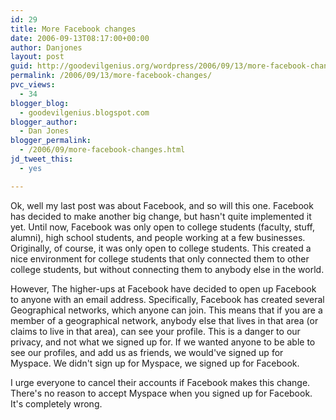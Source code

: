 ```yaml
---
id: 29
title: More Facebook changes
date: 2006-09-13T08:17:00+00:00
author: Danjones
layout: post
guid: http://goodevilgenius.org/wordpress/2006/09/13/more-facebook-changes/
permalink: /2006/09/13/more-facebook-changes/
pvc_views:
  - 34
blogger_blog:
  - goodevilgenius.blogspot.com
blogger_author:
  - Dan Jones
blogger_permalink:
  - /2006/09/more-facebook-changes.html
jd_tweet_this:
  - yes

---
```

Ok, well my last post was about Facebook, and so will this one. Facebook has decided to make another big change, but hasn't quite implemented it yet. Until now, Facebook was only open to college students (faculty, stuff, alumni), high school students, and people working at a few businesses. Originally, of course, it was only open to college students. This created a nice environment for college students that only connected them to other college students, but without connecting them to anybody else in the world.

However, The higher-ups at Facebook have decided to open up Facebook to anyone with an email address. Specifically, Facebook has created several Geographical networks, which anyone can join. This means that if you are a member of a geographical network, anybody else that lives in that area (or claims to live in that area), can see your profile. This is a danger to our privacy, and not what we signed up for. If we wanted anyone to be able to see our profiles, and add us as friends, we would've signed up for Myspace. We didn't sign up for Myspace, we signed up for Facebook.

I urge everyone to cancel their accounts if Facebook makes this change. There's no reason to accept Myspace when you signed up for Facebook. It's completely wrong.
